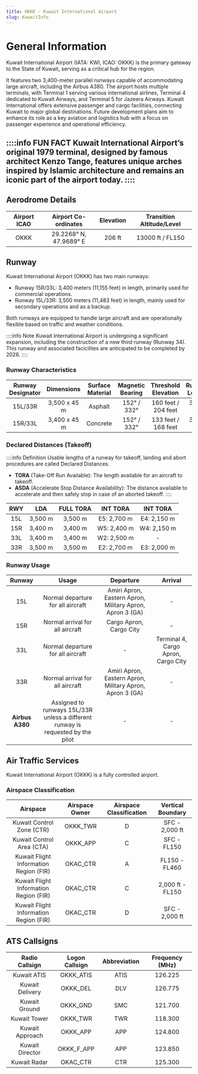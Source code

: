 ```yaml
---
title: OKKK - Kuwait International Airport
slug: KuwaitInfo
---
```


# General Information
Kuwait International Airport (IATA: KWI, ICAO: OKKK) is the primary gateway to the State of Kuwait, serving as a critical hub for the region.

It features two 3,400-meter parallel runways capable of accommodating large aircraft, including the Airbus A380. The airport hosts multiple terminals, with Terminal 1 serving various international airlines, Terminal 4 dedicated to Kuwait Airways, and Terminal 5 for Jazeera Airways. Kuwait International offers extensive passenger and cargo facilities, connecting Kuwait to major global destinations. Future development plans aim to enhance its role as a key aviation and logistics hub with a focus on passenger experience and operational efficiency.

::::info FUN FACT
Kuwait International Airport’s original 1979 terminal, designed by famous architect Kenzo Tange, features unique arches inspired by Islamic architecture and remains an iconic part of the airport today.
::::
---
## Aerodrome Details

| **Airport ICAO** | **Airport Co-ordinates** | **Elevation** | **Transition Altitude/Level** |
|:----------------:|:------------------------:|:-------------:|:-----------------------------:|
|       OKKK       |  29.2268° N, 47.9689° E  |      206 ft     |        13000 ft / FL150       |

## Runway
Kuwait International Airport (OKKK) has two main runways:
- Runway 15R/33L: 3,400 meters (11,155 feet) in length, primarily used for commercial operations.
- Runway 15L/33R: 3,500 meters (11,483 feet) in length, mainly used for secondary operations and as a backup.

Both runways are equipped to handle large aircraft and are operationally flexible based on traffic and weather conditions.

::::info Note
Kuwait International Airport is undergoing a significant expansion, including the construction of a new third runway (Runway 34). This runway and associated facicilites are anticipated to be completed by 2026.
::::

### Runway Characteristics

| **Runway Designator** | **Dimensions**   | **Surface Material** | **Magnetic Bearing** | **Threshold Elevation** | **Runway Length** |
|:---------------------:|:----------------:|:---------------------:|:---------------------:|:------------------------:|:------------------:|
| 15L/33R               | 3,500 x 45 m     | Asphalt              | 152° / 332°          | 160 feet / 204 feet      | 3,500 m           |
| 15R/33L               | 3,400 x 45 m     | Concrete             | 152° / 332°          | 133 feet / 168 feet      | 3,400 m           |

### Declared Distances (Takeoff)

::::info Definition
Usable lengths of a runway for takeoff, landing and abort procedures are called Declared Distances.
- **TORA** (Take-Off Run Available): The length available for an aircraft to takeoff.
- **ASDA** (Accelerate Stop Distance Availability): The distance available to accelerate and then safely stop in case of an aborted takeoff.
::::


| **RWY**   | **LDA**   | **FULL TORA** | **INT TORA** | **INT TORA** |
|:---------:|:---------:|:-------------:|:------------:|:------------:|
|    15L    |  3,500 m  |    3,500 m    |  E5: 2,700 m |  E4: 2,150 m |
|    15R    |  3,400 m  |    3,400 m    |  W5: 2,400 m |  W4: 2,150 m |
|    33L    |  3,400 m  |    3,400 m    |  W2: 2,500 m |      -       |
|    33R    |  3,500 m  |    3,500 m    |  E2: 2,700 m |  E3: 2,000 m |

### Runway Usage
|          **Runway**          |           **Usage**           |              **Departure**              |              **Arrival**              |
|:-----------------------------:|:------------------------------:|:---------------------------------------:|:-------------------------------------:|
|            15L               | Normal departure for all aircraft | Amiri Apron, Eastern Apron, Military Apron, Apron 3 (GA) |                -                    |
|            15R               | Normal arrival for all aircraft   | Cargo Apron, Cargo City                |                -                    |
|            33L               | Normal departure for all aircraft  |                -                        | Terminal 4, Cargo Apron, Cargo City |
|            33R               | Normal arrival for all aircraft    | Amiri Apron, Eastern Apron, Military Apron, Apron 3 (GA) |                -                    |
|       **Airbus A380**        | Assigned to runways 15L/33R unless a different runway is requested by the pilot |                -                        |                -                    |



## Air Traffic Services

Kuwait International Airport (OKKK) is a fully controlled airport.

### Airspace Classification
|          **Airspace**                    |          **Airspace Owner**          |          **Airspace Classification**          |          **Vertical Boundary**          |
|:-----------------------------------------:|:------------------------------------:|:--------------------------------------------:|:----------------------------------------:|
|        Kuwait Control Zone (CTR)         |               OKKK_TWR               |                     D                        |               SFC - 2,000 ft            |
|        Kuwait Control Area (CTA)         |               OKKK_APP               |                     C                        |               SFC - FL150                |
| Kuwait Flight Information Region (FIR)   |               OKAC_CTR               |                     A                        |               FL150 - FL460              |
| Kuwait Flight Information Region (FIR)   |               OKAC_CTR               |                     C                        |               2,000 ft - FL150           |
| Kuwait Flight Information Region (FIR)   |               OKAC_CTR               |                     D                        |               SFC - 2,000 ft             |



## ATS Callsigns

|     **Radio Callsign**     |   **Logon Callsign**  | **Abbreviation** | **Frequency (MHz)** |
|:---------------------------:|:---------------------:|:----------------:|:-------------------:|
|       Kuwait ATIS          |       OKKK_ATIS       |        ATIS      |       126.225       |
|      Kuwait Delivery        |       OKKK_DEL        |        DLV       |       126.775       |
|       Kuwait Ground         |       OKKK_GND        |        SMC       |       121.700       |
|       Kuwait Tower          |       OKKK_TWR        |        TWR       |       118.300       |
|      Kuwait Approach        |       OKKK_APP        |        APP       |       124.800       |
|      Kuwait Director       |       OKKK_F_APP        |        APP       |       123.850       |
|       Kuwait Radar          |       OKAC_CTR        |        CTR       |       125.300       |
 
